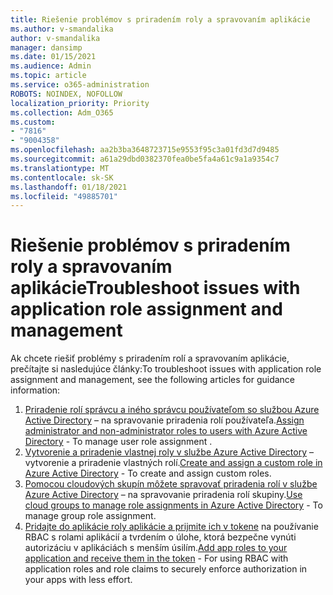 ```yaml
---
title: Riešenie problémov s priradením roly a spravovaním aplikácie
ms.author: v-smandalika
author: v-smandalika
manager: dansimp
ms.date: 01/15/2021
ms.audience: Admin
ms.topic: article
ms.service: o365-administration
ROBOTS: NOINDEX, NOFOLLOW
localization_priority: Priority
ms.collection: Adm_O365
ms.custom:
- "7816"
- "9004358"
ms.openlocfilehash: aa2b3ba3648723715e9553f95c3a01fd3d7d9485
ms.sourcegitcommit: a61a29dbd0382370fea0be5fa4a61c9a1a9354c7
ms.translationtype: MT
ms.contentlocale: sk-SK
ms.lasthandoff: 01/18/2021
ms.locfileid: "49885701"
---
```

# <a name="troubleshoot-issues-with-application-role-assignment-and-management"></a><span data-ttu-id="d3e9a-102">Riešenie problémov s priradením roly a spravovaním aplikácie</span><span class="sxs-lookup"><span data-stu-id="d3e9a-102">Troubleshoot issues with application role assignment and management</span></span>

<span data-ttu-id="d3e9a-103">Ak chcete riešiť problémy s priradením rolí a spravovaním aplikácie, prečítajte si nasledujúce články:</span><span class="sxs-lookup"><span data-stu-id="d3e9a-103">To troubleshoot issues with application role assignment and management, see the following articles for guidance information:</span></span>

1. <span data-ttu-id="d3e9a-104">[Priradenie rolí správcu a iného správcu používateľom so službou Azure Active Directory](https://docs.microsoft.com/azure/active-directory/fundamentals/active-directory-users-assign-role-azure-portal) – na spravovanie priradenia rolí používateľa.</span><span class="sxs-lookup"><span data-stu-id="d3e9a-104">[Assign administrator and non-administrator roles to users with Azure Active Directory](https://docs.microsoft.com/azure/active-directory/fundamentals/active-directory-users-assign-role-azure-portal) - To manage user role assignment .</span></span>
2. <span data-ttu-id="d3e9a-105">[Vytvorenie a priradenie vlastnej roly v službe Azure Active Directory](https://docs.microsoft.com/azure/active-directory/roles/custom-create) – vytvorenie a priradenie vlastných rolí.</span><span class="sxs-lookup"><span data-stu-id="d3e9a-105">[Create and assign a custom role in Azure Active Directory](https://docs.microsoft.com/azure/active-directory/roles/custom-create) - To create and assign custom roles.</span></span>
3. <span data-ttu-id="d3e9a-106">[Pomocou cloudových skupín môžete spravovať priradenia rolí v službe Azure Active Directory](https://docs.microsoft.com/azure/active-directory/roles/groups-concept) – na spravovanie priradenia rolí skupiny.</span><span class="sxs-lookup"><span data-stu-id="d3e9a-106">[Use cloud groups to manage role assignments in Azure Active Directory](https://docs.microsoft.com/azure/active-directory/roles/groups-concept) - To manage group role assignment.</span></span>
4. <span data-ttu-id="d3e9a-107">[Pridajte do aplikácie roly aplikácie a prijmite ich v tokene](https://docs.microsoft.com/azure/active-directory/develop/howto-add-app-roles-in-azure-ad-apps#app-roles-vs-groups) na používanie RBAC s rolami aplikácií a tvrdením o úlohe, ktorá bezpečne vynúti autorizáciu v aplikáciách s menším úsilím.</span><span class="sxs-lookup"><span data-stu-id="d3e9a-107">[Add app roles to your application and receive them in the token](https://docs.microsoft.com/azure/active-directory/develop/howto-add-app-roles-in-azure-ad-apps#app-roles-vs-groups) - For using RBAC with application roles and role claims to securely enforce authorization in your apps with less effort.</span></span>
